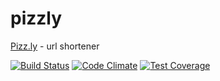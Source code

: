 # pizzly
[Pizz.ly](http://pizzly.herokuapp.com/) - url shortener

[![Build Status](https://travis-ci.org/AlexanderFedorenko/workshops.svg?branch=master)](https://travis-ci.org/AlexanderFedorenko/pizzly)
[![Code Climate](https://codeclimate.com/github/AlexanderFedorenko/pizzly/badges/gpa.svg)](https://codeclimate.com/github/AlexanderFedorenko/pizzly)
[![Test Coverage](https://codeclimate.com/github/AlexanderFedorenko/pizzly/badges/coverage.svg)](https://codeclimate.com/github/AlexanderFedorenko/pizzly/coverage)